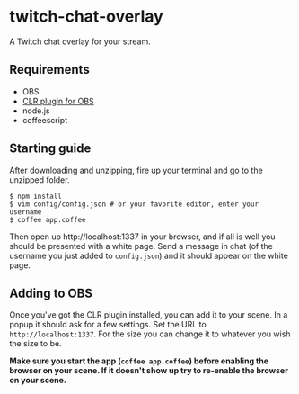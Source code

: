 # twitch-chat-overlay

A Twitch chat overlay for your stream.

## Requirements

- OBS
- [CLR plugin for OBS](https://obsproject.com/forum/resources/clr-browser-source-plugin.22/)
- node.js
- coffeescript

## Starting guide

After downloading and unzipping, fire up your terminal and go to the unzipped folder.

	$ npm install
	$ vim config/config.json # or your favorite editor, enter your username
	$ coffee app.coffee

Then open up http://localhost:1337 in your browser, and if all is well you should be presented with a white page. Send a message in chat (of the username you just added to `config.json`) and it should appear on the white page.

## Adding to OBS

Once you've got the CLR plugin installed, you can add it to your scene. In a popup it should ask for a few settings. Set the URL to `http://localhost:1337`. For the size you can change it to whatever you wish the size to be.

**Make sure you start the app (`coffee app.coffee`) before enabling the browser on your scene. If it doesn't show up try to re-enable the browser on your scene.**
